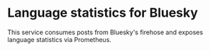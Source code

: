 # Language statistics for Bluesky

This service consumes posts from Bluesky's firehose and exposes language statistics via Prometheus.

